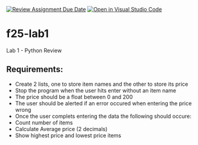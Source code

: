 [![Review Assignment Due Date](https://classroom.github.com/assets/deadline-readme-button-22041afd0340ce965d47ae6ef1cefeee28c7c493a6346c4f15d667ab976d596c.svg)](https://classroom.github.com/a/boW0ttjY)
[![Open in Visual Studio Code](https://classroom.github.com/assets/open-in-vscode-2e0aaae1b6195c2367325f4f02e2d04e9abb55f0b24a779b69b11b9e10269abc.svg)](https://classroom.github.com/online_ide?assignment_repo_id=20618772&assignment_repo_type=AssignmentRepo)
# f25-lab1
Lab 1 - Python Review

## Requirements:
- Create 2 lists, one to store item names and the other to store its price
- Stop the program when the user hits enter without an item name
- The price should be a float between 0 and 200
- The user should be alerted if an error occured when entering the price wrong
- Once the user complets entering the data the following should occure:
- Count number of items
- Calculate Average price (2 decimals)
- Show highest price and lowest price items
